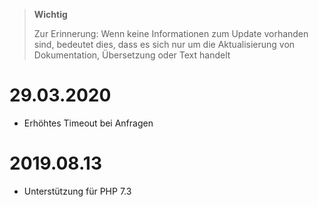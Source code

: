 >**Wichtig**
>
>Zur Erinnerung: Wenn keine Informationen zum Update vorhanden sind, bedeutet dies, dass es sich nur um die Aktualisierung von Dokumentation, Übersetzung oder Text handelt

# 29.03.2020

- Erhöhtes Timeout bei Anfragen

# 2019.08.13

- Unterstützung für PHP 7.3

